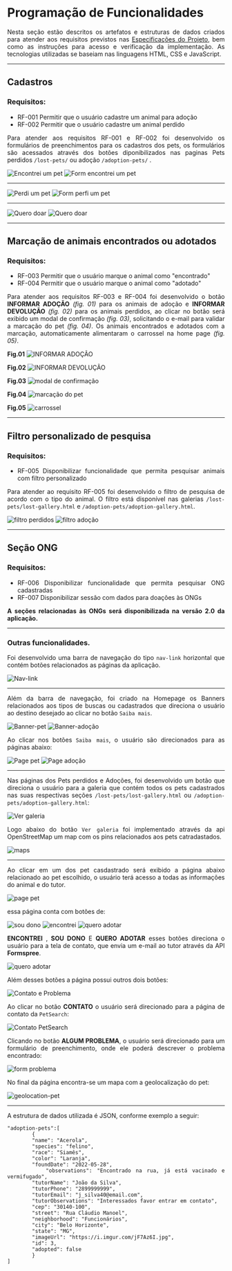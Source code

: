  <div align="justify">

# Programação de Funcionalidades

Nesta seção estão descritos os artefatos e estruturas de dados criados para atender aos requisitos previstos nas <a href="./especification.md">Especificações do Projeto</a>, bem como as instruções para acesso e verificação da implementação. As tecnologias utilizadas se baseiam nas linguagens HTML, CSS e JavaScript.

---
## Cadastros

### Requisitos: 
- RF-001	Permitir que o usuário cadastre um animal para adoção	
- RF-002	Permitir que o usuário cadastre um animal perdido

Para atender aos requisitos RF-001 e RF-002 foi desenvolvido os formulários de preenchimentos para os cadastros dos pets, os formulários são acessados através dos botões diponibilizados nas paginas Pets perdidos `/lost-pets/` ou adoção `/adoption-pets/` .


![Encontrei um pet](img/development/encontrei-um-pet.jpg)
![ Form encontrei um pet](img/development/formulario-encontrei-pet.jpg) <br>

---

![Perdi um pet](img/development/perdi-meu-pet.jpg)
![Form perfi um pet](img/development/formulario-perdi-meu-pet.jpg) <br>

---

![Quero doar](img/development/quero-doar.jpg)
![Quero doar](img/development/formulario-pet-para-adocao.jpg)<br>

---

 ## Marcação de animais encontrados ou adotados

 ### Requisitos: 
- RF-003	Permitir que o usuário marque o animal como "encontrado"
- RF-004	Permitir que o usuário marque o animal como "adotado"

Para atender aos requisitos RF-003 e RF-004 foi desenvolvido o botão **INFORMAR ADOÇÃO** _(fig. 01)_ para os animais de adoção  e **INFORMAR DEVOLUÇÃO** _(fig. 02)_ para os animais perdidos, ao clicar no botão será exibido um modal de confirmação _(fig. 03)_, solicitando o e-mail para validar a marcação do pet _(fig. 04)_. Os animais encontrados e adotados com a marcação, automaticamente alimentaram o carrossel na home page _(fig. 05)_. 

**Fig.01**
![INFORMAR ADOÇÃO](img/development/informar-adocao.jpg)<br>

**Fig.02**
![INFORMAR DEVOLUÇÃO](img/development/informar-devolucao.jpg)<br>

**Fig.03**
![modal de confirmação](img/development/modal-confirmacao.jpg)<br>

**Fig.04**
![marcação do pet](img/development/marcacao-pet-encontrado.jpg)<br>

**Fig.05**
![carrossel](img/development/corrossel-home.jpg)<br>


---
 ## Filtro personalizado de pesquisa 

 ### Requisitos: 
- RF-005    Disponibilizar funcionalidade que permita pesquisar animais com filtro personalizado

Para atender ao requisito RF-005 foi desenvolvido o filtro de pesquisa de acordo com o tipo do animal. O filtro está disponível nas galerias `/lost-pets/lost-gallery.html` e `/adoption-pets/adoption-gallery.html`.

![filtro perdidos](img/development/filtro-perdido.jpg)
![filtro adoção](img/development/filtro-adocao.jpg)<br>

---
## Seção ONG  

### Requisitos: 
- RF-006	Disponibilizar funcionalidade que permita pesquisar ONG cadastradas	
- RF-007    Disponibilizar sessão com dados para doações às ONGs

**A seções relacionadas às ONGs será disponibilizada na versão 2.0 da aplicação.** 

---
### Outras funcionalidades.


Foi desenvolvido uma barra de navegação do tipo `nav-link` horizontal que contém botões relacionados as páginas da aplicação.

![Nav-link](img/development/nav-link.jpg)<br>

---
Além da barra de navegação, foi criado na Homepage os Banners relacionados aos tipos de buscas ou cadastrados que direciona o usuário ao destino desejado ao clicar no botão `Saiba mais`. 

![Banner-pet](img/development/banner-pet.jpg)
![Banner-adoção](img/development/banner-adocao.jpg)<br>

Ao clicar nos botões `Saiba mais`, o usuário são direcionados para as páginas abaixo:

![Page pet](img/development/page-pets.jpg)
![Page adoção](img/development/page-adocao.jpg)<br>

---
Nas páginas dos Pets perdidos e Adoções, foi desenvolvido um botão que direciona o usuário para a galeria que contém todos os pets cadastrados nas suas respectivas seções `/lost-pets/lost-gallery.html` ou `/adoption-pets/adoption-gallery.html`: 

![Ver galeria](img/development/ver-galeria.jpg)<br>

Logo abaixo do botão `Ver galeria` foi implementado através da api OpenStreetMap um map com os pins relacionados aos pets catradastados. 

![maps](img/development/maps.jpg)<br>

---
Ao clicar em um dos pet casdastrado será exibido a página abaixo relacionado ao pet escolhido, o usuário terá acesso a todas as informações do animal e do tutor. 

![page pet](img/development/page-pet.jpg)<br>

essa página conta com botões de: 

![sou dono](img/development/sou-o-dono.jpg)
![encontrei](img/development/encontrei%20.jpg)
![quero adotar](img/development/quero-adotar-btn.jpg)<br>

**ENCONTREI** , **SOU DONO** E **QUERO ADOTAR** esses botões direciona o usuário para a tela de contato, que envia um e-mail ao tutor através da API **Formspree**.

![quero adotar](img/development/contato-tutor.jpg)<br>

Além desses botões a página possui outros dois botões:

![Contato e Problema](img/development/contato-problema.jpg)<br>

Ao clicar no botão **CONTATO** o usuário será direcionado para a página de contato da `PetSearch`:

![Contato PetSearch](img/development/contato-pet-search.jpg)<br>

Clicando no botão **ALGUM PROBLEMA**, o usuário será direcionado para um formulário de preenchimento, onde ele poderá descrever o problema encontrado: 

![form problema](img/development/problema-anuncio.jpg)<br>

No final da página encontra-se um mapa com a geolocalização do pet:

![geolocation-pet](img/development/geolocation-pet.jpg)<br>

---
A estrutura de dados utilizada é JSON, conforme exemplo a seguir:

```
"adoption-pets":[
        {
        "name": "Acerola",
        "species": "felino",
        "race": "Siamês",
        "color": "Laranja",
        "foundDate": "2022-05-28",
        "observations": "Encontrado na rua, já está vacinado e vermifugado",
        "tutorName": "João da Silva",
        "tutorPhone": "2899999999",
        "tutorEmail": "j_silva40@email.com",
        "tutorObservations": "Interessados favor entrar em contato",
        "cep": "30140-100",
        "street": "Rua Cláudio Manoel",
        "neighborhood": "Funcionários",
        "city": "Belo Horizonte",
        "state": "MG",
        "imageUrl": "https://i.imgur.com/jF7Az6I.jpg",
        "id": 3,
        "adopted": false
        }
]
```
 
</div>
